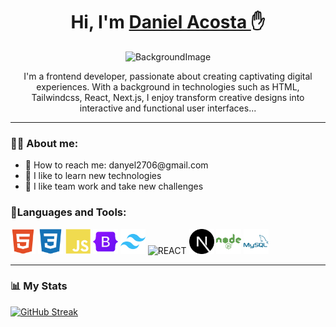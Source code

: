 <div align="center">
  <h1 align="center"> Hi, I'm <a href=""> Daniel Acosta </a>✋</h1>
  <img src="https://wallpaperaccess.com/full/5105718.jpg" title="BackgroundImage" alt="BackgroundImage" height="200px" width="1000px"/>
  <p>I'm a frontend developer, passionate about creating captivating digital experiences. With a background in technologies such as HTML, Tailwindcss, React, Next.js, I enjoy transform        creative designs into interactive and functional user interfaces...</p>
</div>
<hr/>
<div>
  <h3>👨‍💻 About me:</h3>
  <ul>
    <li>📩 How to reach me: danyel2706@gmail.com</li>
    <li>📖 I like to learn new technologies</li>
    <li>👊 I like team work and take new challenges</li>
  </ul>
  <h3>🔨Languages and Tools:</h3>
  <img src="https://github.com/devicons/devicon/blob/master/icons/html5/html5-plain.svg" title="HTML" alt="HTML" height="40" width="40"/>
  <img src="https://github.com/devicons/devicon/blob/master/icons/css3/css3-plain.svg" title="CSS" alt="CSS" height="40" width="40"/>
  <img src="https://github.com/devicons/devicon/blob/master/icons/javascript/javascript-plain.svg" title="JAVASCRIPT" alt="JAVASCRIPT" height="40" width="40"/>
  <img src="https://github.com/devicons/devicon/blob/master/icons/bootstrap/bootstrap-original.svg" title="BOOTSTRAP" alt="BOOTSTRAP" height="40" width="40"/>
  <img src="https://github.com/devicons/devicon/blob/master/icons/tailwindcss/tailwindcss-original.svg" title="TAILWINDCSS" alt="TAILWINDCSS" height="40" width="40"/>
  <img src="https://cdn.iconscout.com/icon/free/png-256/free-react-1-282599.png" title="REACT" alt="REACT" height="40" width="40"/>
  <img src="https://github.com/devicons/devicon/blob/master/icons/nextjs/nextjs-plain.svg" title="NEXT.JS" alt="NEXT.JS" height="40" width="40"/>
  <img src="https://github.com/devicons/devicon/blob/master/icons/nodejs/nodejs-plain-wordmark.svg" title="NODE.JS" alt="NODE.JS" height="40" width="40"/>
  <img src="https://github.com/devicons/devicon/blob/master/icons/mysql/mysql-plain-wordmark.svg" title="MYSQL" alt="MYSQL" height="40" width="40"/>
</div>
<hr/>
<div>
  <h3>📊 My Stats</h3>
<a href="https://git.io/streak-stats"><img src="https://streak-stats.demolab.com?user=DanyelAcosta2706&theme=monokai&date_format=M%20j%5B%2C%20Y%5D" alt="GitHub Streak" /></a>
</div>
